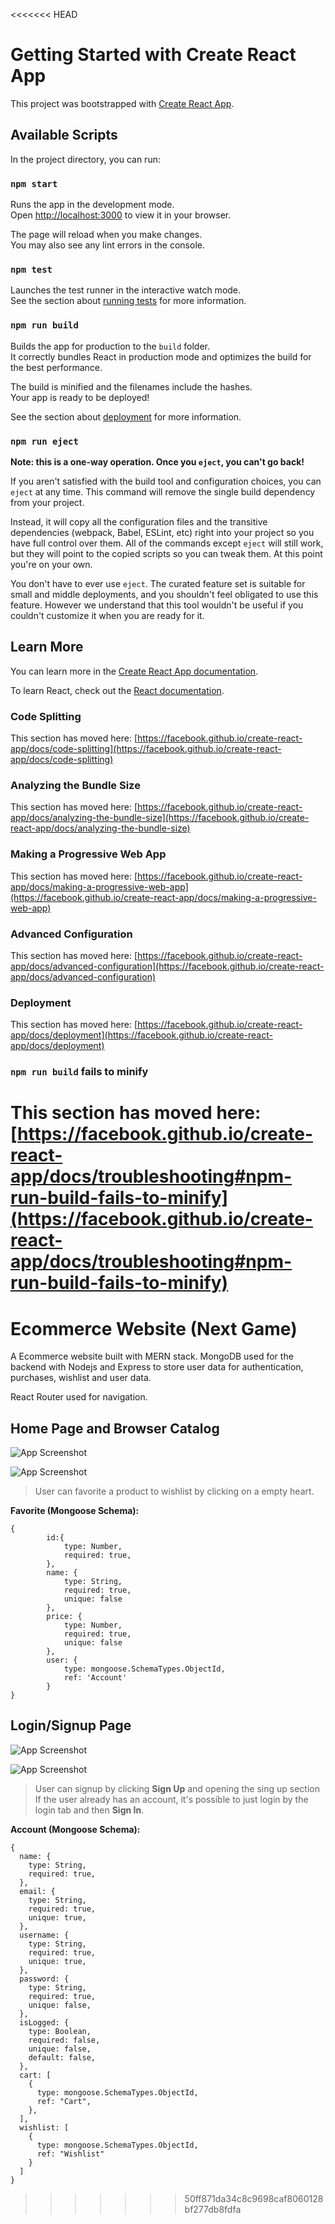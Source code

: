 <<<<<<< HEAD
# Getting Started with Create React App

This project was bootstrapped with [Create React App](https://github.com/facebook/create-react-app).

## Available Scripts

In the project directory, you can run:

### `npm start`

Runs the app in the development mode.\
Open [http://localhost:3000](http://localhost:3000) to view it in your browser.

The page will reload when you make changes.\
You may also see any lint errors in the console.

### `npm test`

Launches the test runner in the interactive watch mode.\
See the section about [running tests](https://facebook.github.io/create-react-app/docs/running-tests) for more information.

### `npm run build`

Builds the app for production to the `build` folder.\
It correctly bundles React in production mode and optimizes the build for the best performance.

The build is minified and the filenames include the hashes.\
Your app is ready to be deployed!

See the section about [deployment](https://facebook.github.io/create-react-app/docs/deployment) for more information.

### `npm run eject`

**Note: this is a one-way operation. Once you `eject`, you can't go back!**

If you aren't satisfied with the build tool and configuration choices, you can `eject` at any time. This command will remove the single build dependency from your project.

Instead, it will copy all the configuration files and the transitive dependencies (webpack, Babel, ESLint, etc) right into your project so you have full control over them. All of the commands except `eject` will still work, but they will point to the copied scripts so you can tweak them. At this point you're on your own.

You don't have to ever use `eject`. The curated feature set is suitable for small and middle deployments, and you shouldn't feel obligated to use this feature. However we understand that this tool wouldn't be useful if you couldn't customize it when you are ready for it.

## Learn More

You can learn more in the [Create React App documentation](https://facebook.github.io/create-react-app/docs/getting-started).

To learn React, check out the [React documentation](https://reactjs.org/).

### Code Splitting

This section has moved here: [https://facebook.github.io/create-react-app/docs/code-splitting](https://facebook.github.io/create-react-app/docs/code-splitting)

### Analyzing the Bundle Size

This section has moved here: [https://facebook.github.io/create-react-app/docs/analyzing-the-bundle-size](https://facebook.github.io/create-react-app/docs/analyzing-the-bundle-size)

### Making a Progressive Web App

This section has moved here: [https://facebook.github.io/create-react-app/docs/making-a-progressive-web-app](https://facebook.github.io/create-react-app/docs/making-a-progressive-web-app)

### Advanced Configuration

This section has moved here: [https://facebook.github.io/create-react-app/docs/advanced-configuration](https://facebook.github.io/create-react-app/docs/advanced-configuration)

### Deployment

This section has moved here: [https://facebook.github.io/create-react-app/docs/deployment](https://facebook.github.io/create-react-app/docs/deployment)

### `npm run build` fails to minify

This section has moved here: [https://facebook.github.io/create-react-app/docs/troubleshooting#npm-run-build-fails-to-minify](https://facebook.github.io/create-react-app/docs/troubleshooting#npm-run-build-fails-to-minify)
=======
# Ecommerce Website (Next Game)

A Ecommerce website built with MERN stack. MongoDB used for the backend with Nodejs and Express to store user data for authentication, purchases, wishlist and user data.

React Router used for navigation. 

## Home Page and Browser Catalog

![App Screenshot](https://imgur.com/QGVOk0E.png)

![App Screenshot](https://imgur.com/X4QelnH.png)

> User can favorite a product to wishlist by clicking on a empty heart.

**Favorite (Mongoose Schema):**

```
{
        id:{
            type: Number,
            required: true,
        },
        name: {
            type: String,
            required: true,
            unique: false
        },
        price: {
            type: Number,
            required: true,
            unique: false
        },
        user: {
            type: mongoose.SchemaTypes.ObjectId,
            ref: 'Account'
        }
}

```

## Login/Signup Page

![App Screenshot](https://imgur.com/QckamzV.png)

![App Screenshot](https://imgur.com/VS3hKlP.png)

> User can signup by clicking **Sign Up** and opening the sing up section
> If the user already has an account, it's possible to just login by 
> the login tab and then **Sign In**.

**Account (Mongoose Schema):**

```
{
  name: {
    type: String,
    required: true,
  },
  email: {
    type: String,
    required: true,
    unique: true,
  },
  username: {
    type: String,
    required: true,
    unique: true,
  },
  password: {
    type: String,
    required: true,
    unique: false,
  },
  isLogged: {
    type: Boolean,
    required: false,
    unique: false,
    default: false,
  },
  cart: [
    {
      type: mongoose.SchemaTypes.ObjectId,
      ref: "Cart",
    },
  ],
  wishlist: [
    {
      type: mongoose.SchemaTypes.ObjectId,
      ref: "Wishlist"
    }
  ]
}
```
>>>>>>> 50ff871da34c8c9698caf8060128bf277db8fdfa
